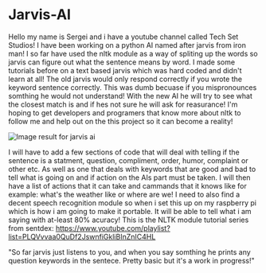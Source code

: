 # Jarvis-AI
Hello my name is Sergei and i have a youtube channel called Tech Set Studios! I have been working on a python AI named after jarvis from iron man! I so far have used the nltk module as a way of spliting up the words so jarvis can figure out what the sentence means by word. I made some tutorials before on a text based jarvis which was hard coded and didn't learn at all! The old jarvis would only respond correctly if you wrote the keyword sentence correctly. This was dumb becuase if you mispronounces somthing he would not understand! With the new AI he will try to see what the closest match is and if hes not sure he will ask for reasurance! I'm hoping to get developers and programers that know more about nltk to follow me and help out on the this project so it can become a reality!





<img src="http://abhijitbangera.com/wp-content/uploads/2017/03/python-AI-825x510.jpg" alt="Image result for jarvis ai"/>



I will have to add a few sections of code that will deal with telling if the sentence is a statment, question, compliment, order, humor, complaint or other etc. As well as one that deals with keywords that are good and bad to tell what is going on and if action on the AIs part must be taken. I will then have a list of actions that it can take and cammands that it knows like for example: what's the weather like or where are we! I need to also find a decent speech recognition module so when i set this up on my raspberry pi which is how i am going to make it portable. It will be able to tell what i am saying with at-least 80% acuracy! This is the NLTK module tutorial series from sentdex: https://www.youtube.com/playlist?list=PLQVvvaa0QuDf2JswnfiGkliBInZnIC4HL

"So far jarvis just listens to you, and when you say somthing he prints any question keywords in the sentece. Pretty basic but it's a work in progress!"
